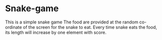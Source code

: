 # Snake-game
This is a simple snake game The food are provided at the random co-ordinate of the screen for the snake to eat. Every time snake eats the food, its length will increase by one element with score. 
